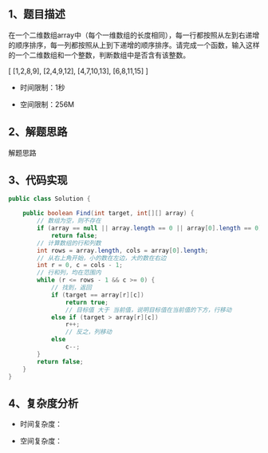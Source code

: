 ## 1、题目描述

在一个二维数组array中（每个一维数组的长度相同），每一行都按照从左到右递增的顺序排序，每一列都按照从上到下递增的顺序排序。请完成一个函数，输入这样的一个二维数组和一个整数，判断数组中是否含有该整数。

[
[1,2,8,9],
[2,4,9,12],
[4,7,10,13],
[6,8,11,15]
]

+ 时间限制：1秒

+ 空间限制：256M

## 2、解题思路

解题思路

## 3、代码实现

```java
public class Solution {

    public boolean Find(int target, int[][] array) {
        // 数组为空，则不存在
        if (array == null || array.length == 0 || array[0].length == 0)
            return false;
        // 计算数组的行和列数
        int rows = array.length, cols = array[0].length;
        // 从右上角开始，小的数在左边，大的数在右边
        int r = 0, c = cols - 1;
        // 行和列，均在范围内
        while (r <= rows - 1 && c >= 0) {
            // 找到，返回
            if (target == array[r][c])
                return true;
                // 目标值 大于 当前值，说明目标值在当前值的下方，行移动
            else if (target > array[r][c])
                r++;
                // 反之，列移动
            else
                c--;
        }
        return false;
    }
}
```

## 4、复杂度分析

+ 时间复杂度：

+ 空间复杂度：